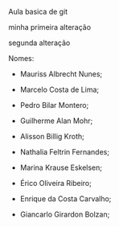 Aula basica de git

minha primeira alteração

segunda alteração

Nomes:

- Mauriss Albrecht Nunes;

- Marcelo Costa de Lima;

- Pedro Bilar Montero;

- Guilherme Alan Mohr;

- Alisson Billig Kroth;

- Nathalia Feltrin Fernandes;

- Marina Krause Eskelsen;

- Érico Oliveira Ribeiro;

- Enrique da Costa Carvalho;

- Giancarlo Girardon Bolzan;
